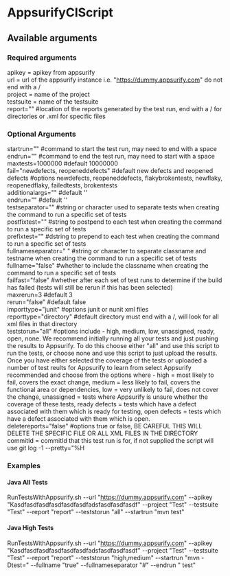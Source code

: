 # AppsurifyCIScript

## Available arguments
 
### Required arguments 
 
apikey = apikey from appsurify  
url = url of the appsurify instance i.e. "https://dummy.appsurify.com" do not end with a /  
project = name of the project  
testsuite = name of the testsuite  
report="" #location of the reports generated by the test run, end with a / for directories or .xml for specific files  
  
### Optional Arguments 
  
startrun="" #command to start the test run, may need to end with a space  
endrun="" #command to end the test run, may need to start with a space  
maxtests=1000000 #default 10000000  
fail="newdefects, reopeneddefects" #default new defects and reopened defects  #options newdefects, reopeneddefects, flakybrokentests, newflaky, reopenedflaky, failedtests, brokentests  
additionalargs="" #default ''  
endrun="" #default ''  
testseparator="" #string or character used to separate tests when creating the command to run a specific set of tests  
postfixtest="" #string to postpend to each test  when creating the command to run a specific set of tests  
prefixtest="" #dstring to prepend to each test  when creating the command to run a specific set of tests  
fullnameseparator=" " #string or character to separate classname and testname when creating the command to run a specific set of tests  
fullname="false" #whether to include the classname when creating the command to run a specific set of tests  
failfast="false" #whether after each set of test runs to determine if the build has failed (tests will still be rerun if this has been selected)  
maxrerun=3 #default 3  
rerun="false" #default false  
importtype="junit" #options junit or nunit xml files  
reporttype="directory" #default directory must end with a /, will look for all xml files in that directory  
teststorun="all" #options include - high, medium, low, unassigned, ready, open, none.   We recommend initially running all your tests and just pushing the results to Appsurify. To do this choose either "all" and use this script to run the tests, or choose none and use this script to just upload the results. Once you have either selected the coverage of the tests or uploaded a number of test reults for Appsurify to learn from select Appsurify recommended and choose from the options where - high = most likely to fail, covers the exact change, medium = less likely to fail, covers the functional area or dependencies, low = very unlikely to fail, does not cover the change, unassigned = tests where Appsurify is unsure whether the coverage of these tests, ready defects = tests which have a defect associated with them which is ready for testing, open defects = tests which have a defect associated with them which is open.  
deletereports="false" #options true or false, BE CAREFUL THIS WILL DELETE THE SPECIFIC FILE OR ALL XML FILES IN THE DIRECTORY  
commitId = commitId that this test run is for, if not supplied the script will use git log -1 --pretty="%H  

### Examples

#### Java All Tests
RunTestsWithAppsurify.sh --url "https://dummy.appsurify.com" --apikey "Kasdfasdfasdfasdfasdfasdfadsfasdfasdfasdf" --project "Test" --testsuite "Test" --report "report" --teststorun "all" --startrun "mvn test" 

#### Java High Tests
RunTestsWithAppsurify.sh --url "https://dummy.appsurify.com" --apikey "Kasdfasdfasdfasdfasdfasdfadsfasdfasdfasdf" --project "Test" --testsuite "Test" --report "report" --teststorun "high,medium" --startrun "mvn -Dtest=" --fullname "true" --fullnameseparator "#" --endrun " test"
